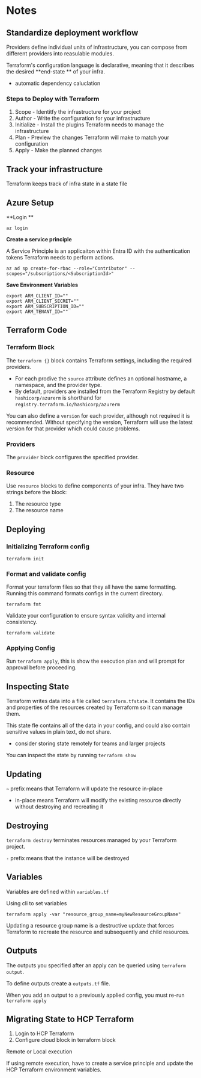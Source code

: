 # Notes

## Standardize deployment workflow

Providers define individual units of infrastructure, you can compose from different providers into reasulable modules.

Terraform's configuration language is declarative, meaning that it describes the desired **end-state ** of your infra.
- automatic dependency caluclation

### Steps to Deploy with Terraform

1. Scope - Identitfy the infrastructure for your project
2. Author - Write the configuration for your infrastructure
3. Initialize - Install the plugins Terraform needs to manage the infrastructure
4. Plan - Preview the changes Terraform will make to match your configuration
5. Apply - Make the planned changes

## Track your infrastructure

Terraform keeps track of infra state in a state file

## Azure Setup

**Login **

```
az login
```

**Create a service principle**

A Service Principle is an applicaiton within Entra ID with the authentication tokens Terraform needs to perform actions.

```
az ad sp create-for-rbac --role="Contributor" --scopes="/subscriptions/<SubscriptionId>"
```

**Save Environment Variables**

```
export ARM_CLIENT_ID=""
export ARM_CLIENT_SECRET=""
export ARM_SUBSCRIPTION_ID=""
export ARM_TENANT_ID=""
```

## Terraform Code

### Terraform Block

The `terraform {}` block contains Terraform settings, including the required providers.
- For each prodive the `source` attribute defines an optional hostname, a namespace, and the provider type.
- By default, providers are installed from the Terraform Registry by default `hashicorp/azurerm` is shorthand for `registry.terraform.io/hashicorp/azurerm`

You can also define a `version` for each provider, although not required it is recommended. Without specifying the version, Terraform will use the latest version for that provider which could cause problems.


### Providers

The `provider` block configures the specified provider.

### Resource

Use `resource` blocks to define components of your infra. They have two strings before the block:
1. The resource type
2. The resource name

## Deploying

### Initializing Terraform config

```
terraform init
```

### Format and validate config

Format your terraform files so that they all have the same formatting. Running this command formats configs in the current directory.
```
terraform fmt
```

Validate your configuration to ensure syntax validity and internal consistency.
```
terraform validate
```

### Applying Config

Run `terraform apply`, this is show the execution plan and will prompt for approval before proceeding.

## Inspecting State

Terraform writes data into a file called `terraform.tfstate`. It contains the IDs and properties of the resources created by Terraform so it can manage them.

This state fle contains all of the data in your config, and could also contain sensitive values in plain text, do not share.
- consider storing state remotely for teams and larger projects

You can inspect the state by running `terraform show`

## Updating

`~` prefix means that Terraform will update the resource in-place
- in-place means Terraform will modify the existing resource directly without destroying and recreating it

## Destroying

`terraform destroy` terminates resources managed by your Terraform project.

`-` prefix means that the instance will be destroyed

## Variables

Variables are defined within `variables.tf`

Using cli to set variables

```
terraform apply -var "resource_group_name=myNewResourceGroupName"
```

Updating a resource group name is a destructive update that forces Terraform to recreate the resource and subsequently and child resources.

## Outputs

The outputs you specified after an apply can be queried using `terraform output`.

To define outputs create a `outputs.tf` file.

When you add an output to a previously applied config, you must re-run `terraform apply`

## Migrating State to HCP Terraform

1. Login to HCP Terraform
2. Configure cloud block in terraform block

Remote or Local execution

If using remote execution, have to create a service principle and update the HCP Terraform environment variables.